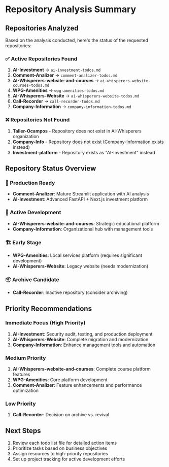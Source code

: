 # Repository Analysis Summary

## Repositories Analyzed

Based on the analysis conducted, here's the status of the requested repositories:

### ✅ Active Repositories Found
1. **AI-Investment** → `ai-investment-todos.md`
2. **Comment-Analizer** → `comment-analizer-todos.md`  
3. **AI-Whisperers-website-and-courses** → `ai-whisperers-website-courses-todos.md`
4. **WPG-Amenities** → `wpg-amenities-todos.md`
5. **AI-Whisperers-Website** → `ai-whisperers-website-todos.md`
6. **Call-Recorder** → `call-recorder-todos.md`
7. **Company-Information** → `company-information-todos.md`

### ❌ Repositories Not Found
1. **Taller-Ocampos** - Repository does not exist in AI-Whisperers organization
2. **Company-Info** - Repository does not exist (Company-Information exists instead)
3. **Investment-platform** - Repository exists as "AI-Investment" instead

## Repository Status Overview

### 🚀 Production Ready
- **Comment-Analizer**: Mature Streamlit application with AI analysis
- **AI-Investment**: Advanced FastAPI + Next.js investment platform

### 🔧 Active Development
- **AI-Whisperers-website-and-courses**: Strategic educational platform
- **Company-Information**: Organizational hub with management tools

### 🏗️ Early Stage
- **WPG-Amenities**: Local services platform (requires significant development)
- **AI-Whisperers-Website**: Legacy website (needs modernization)

### 📦 Archive Candidate
- **Call-Recorder**: Inactive repository (consider archiving)

## Priority Recommendations

### Immediate Focus (High Priority)
1. **AI-Investment**: Security audit, testing, and production deployment
2. **AI-Whisperers-Website**: Complete migration and modernization
3. **Company-Information**: Enhance management tools and automation

### Medium Priority
1. **AI-Whisperers-website-and-courses**: Complete course platform features
2. **WPG-Amenities**: Core platform development
3. **Comment-Analizer**: Feature enhancements and performance optimization

### Low Priority
1. **Call-Recorder**: Decision on archive vs. revival

## Next Steps
1. Review each todo list file for detailed action items
2. Prioritize tasks based on business objectives
3. Assign resources to high-priority repositories
4. Set up project tracking for active development efforts